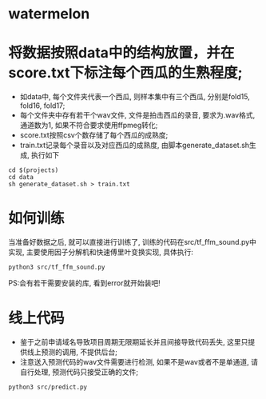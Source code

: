 # watermelon

# 将数据按照data中的结构放置，并在score.txt下标注每个西瓜的生熟程度;
- 如data中, 每个文件夹代表一个西瓜, 则样本集中有三个西瓜, 分别是fold15, fold16, fold17;
- 每个文件夹中存有若干个wav文件, 文件是拍击西瓜的录音, 要求为.wav格式, 通道数为1, 如果不符合要求使用ffpmeg转化;
- score.txt按照csv个数存储了每个西瓜的成熟度;
- train.txt记录每个录音以及对应西瓜的成熟度, 由脚本generate_dataset.sh生成, 执行如下

```
cd $(projects)
cd data
sh generate_dataset.sh > train.txt
```

# 如何训练
当准备好数据之后, 就可以直接进行训练了, 训练的代码在src/tf_ffm_sound.py中实现, 主要使用因子分解机和快速傅里叶变换实现, 具体执行:

```
python3 src/tf_ffm_sound.py
```
PS:会有若干需要安装的库, 看到error就开始装吧!
# 线上代码
- 鉴于之前申请域名导致项目周期无限期延长并且间接导致代码丢失, 这里只提供线上预测的调用, 不提供后台;
- 注意送入预测代码的wav文件需要进行检测, 如果不是wav或者不是单通道, 请自行处理, 预测代码只接受正确的文件;

```
python3 src/predict.py
```
